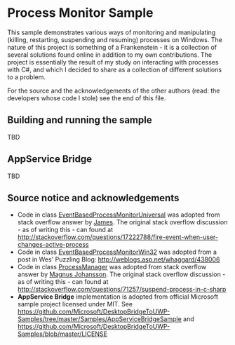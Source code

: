 Process Monitor Sample
======================

This sample demonstrates various ways of monitoring and manipulating (killing,
restarting, suspending and resuming) processes on Windows. The nature of this
project is something of a Frankenstein - it is a collection of several solutions
found online in addition to my own contributions. The project is essentially the
result of my study on interacting with processes with C#, and which I decided to
share as a collection of different solutions to a problem.

For the source and the acknowledgements of the other authors (read: the
developers whose code I stole) see the end of this file.

## Building and running the sample ##

TBD

## AppService Bridge ##

TBD

## Source notice and acknowledgements ##

* Code in class [EventBasedProcessMonitorUniversal](https://github.com/tompaana/my-2-bits/blob/master/ProcessMonitorSample/SharedCode/ProcessMonitoring/EventBasedProcessMonitorUniversal.cs)
  was adopted from stack overflow answer by [James](http://stackoverflow.com/users/82586/james).
  The original stack overflow discussion - as of writing this - can found at
  http://stackoverflow.com/questions/17222788/fire-event-when-user-changes-active-process
* Code in class [EventBasedProcessMonitorWin32](https://github.com/tompaana/my-2-bits/blob/master/ProcessMonitorSample/SharedCode/ProcessMonitoring/EventBasedProcessMonitorWin32.cs)
  was adopted from a post in Wes' Puzzling Blog: http://weblogs.asp.net/whaggard/438006
* Code in class [ProcessManager](https://github.com/tompaana/my-2-bits/blob/master/ProcessMonitorSample/SharedCode/ProcessMonitoring/ProcessManager.cs)
  was adopted from stack overflow answer by [Magnus Johansson](http://stackoverflow.com/users/3584/magnus).
  The original stack overflow discussion - as of writing this - can found at
  http://stackoverflow.com/questions/71257/suspend-process-in-c-sharp
* **AppService Bridge** implementation is adopted from official Microsoft sample
  project licensed under MIT. See https://github.com/Microsoft/DesktopBridgeToUWP-Samples/tree/master/Samples/AppServiceBridgeSample
  and https://github.com/Microsoft/DesktopBridgeToUWP-Samples/blob/master/LICENSE
